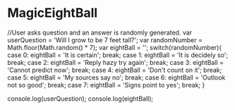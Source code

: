 # MagicEightBall

//User asks question and an answer is randomly generated.
var userQuestion = 'Will I grow to be 7 feet tall?';
var randomNumber = Math.floor(Math.random() * 7);
var eightBall = '';
switch(randomNumber){
  case 0:
    eightBall = 'It is certain';
    break;
  case 1:
    eightBall = 'It is decidely so';
    break;
  case 2:
    eightBall = 'Reply hazy try again';
    break;
  case 3:
    eightBall = 'Cannot predict now';
    break;
  case 4:
    eightBall = 'Don\'t count on it';
    break;
  case 5:
    eightBall = 'My sources say no';
    break;
  case 6:
    eightBall = 'Outlook not so good';
    break;
  case 7: 
    eightBall = 'Signs point to yes';
    break;
 }
 
console.log(userQuestion);
console.log(eightBall);
